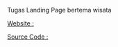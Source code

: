 Tugas Landing Page bertema wisata

[Website :](https://html-preview.github.io/?url=https://https://github.com/Arthamna/College_P-Web/blob/main/Project_LandingPage/index.html)

[Source Code :](/Project_LandingPage/index.html)  
 